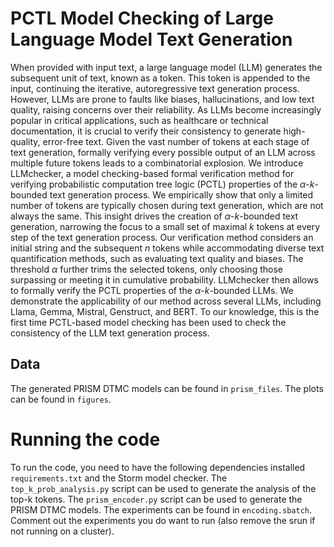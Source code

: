# PCTL Model Checking of Large Language Model Text Generation
When provided with input text, a large language model (LLM) generates the subsequent unit of text, known as a token.
This token is appended to the input, continuing the iterative, autoregressive text generation process.
However, LLMs are prone to faults like biases, hallucinations, and low text quality, raising concerns over their reliability.
As LLMs become increasingly popular in critical applications, such as healthcare or technical documentation, it is crucial to verify their consistency to generate high-quality, error-free text.
Given the vast number of tokens at each stage of text generation, formally verifying every possible output of an LLM across multiple future tokens leads to a combinatorial explosion.
We introduce LLMchecker, a model checking-based formal verification method for verifying probabilistic computation tree logic (PCTL) properties of the $\alpha$-$k$-bounded text generation process.
We empirically show that only a limited number of tokens are typically chosen during text generation, which are not always the same.
This insight drives the creation of $\alpha$-$k$-bounded text generation, narrowing the focus to a small set of maximal $k$ tokens at every step of the text generation process.
Our verification method considers an initial string and the subsequent $n$ tokens while accommodating diverse text quantification methods, such as evaluating text quality and biases.
The threshold $\alpha$ further trims the selected tokens, only choosing those surpassing or meeting it in cumulative probability.
LLMchecker then allows to formally verify the PCTL properties of the $\alpha$-$k$-bounded LLMs.
We demonstrate the applicability of our method across several LLMs, including Llama, Gemma, Mistral, Genstruct, and BERT.
To our knowledge, this is the first time PCTL-based model checking has been used to check the consistency of the LLM text generation process.

## Data
The generated PRISM DTMC models can be found in `prism_files`.
The plots can be found in `figures`.

# Running the code
To run the code, you need to have the following dependencies installed `requirements.txt` and the Storm model checker.
The `top_k_prob_analysis.py` script can be used to generate the analysis of the top-k tokens.
The `prism_encoder.py` script can be used to generate the PRISM DTMC models.
The experiments can be found in `encoding.sbatch`. Comment out the experiments you do want to run (also remove the srun if not running on a cluster).